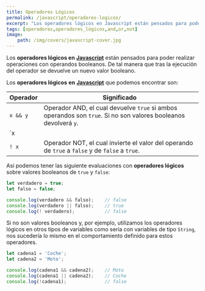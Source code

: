 ```yaml
---
title: Operadores Lógicos
permalink: /javascript/operadores-logicos/
excerpt: "Los operadores lógicos en Javascript están pensados para poder realizar operaciones con operandos booleanos, aunque se puede aplicar a cualquier tipo de dato."
tags: [operadores,operadores_lógicos,and,or,not]
image:
	path: /img/covers/javascript-cover.jpg
---
```


Los **operadores lógicos en** [**Javascript**](https://www.manualweb.net/javascript/) están pensados para poder realizar operaciones con operandos booleanos. De tal manera que tras la ejecución del operador se devuelve un nuevo valor booleano.


Los **operadores lógicos** **en** [**Javascript**](https://www.manualweb.net/javascript/) que podemos encontrar son:


| Operador | Significado                                                                                                            |
| -------- | ---------------------------------------------------------------------------------------------------------------------- |
| `x && y` | Operador AND, el cual devuelve `true` si ambos operandos son `true`. Si no son valores booleanos devolverá `y`.        |
| `x || y` | Operador OR, el cual devuelve `true` si alguno de los operandos son `true`. Si no son valores booleanos devolverá `x`. |
| `! x`    | Operador NOT, el cual invierte el valor del operando de `true` a `false` y de `false` a `true`.                        |


Así podemos tener las siguiente evaluaciones con **operadores lógicos** sobre valores booleanos de `true` y `false`:


```javascript
let verdadero = true;
let falso = false;

console.log(verdadero && falso);    // false
console.log(verdadero || falso);    // true
console.log(! verdadero);           // false
```


Si no son valores booleanos y, por ejemplo, utilizamos los operadores lógicos en otros tipos de variables como sería con variables de tipo `String`, nos sucedería lo mismo en el comportamiento definido para estos operadores.


```javascript
let cadena1 = 'Coche';
let cadena2 = 'Moto';

console.log(cadena1 && cadena2);    // Moto
console.log(cadena1 || cadena2);    // Coche
console.log(!cadena1);              // false
```

